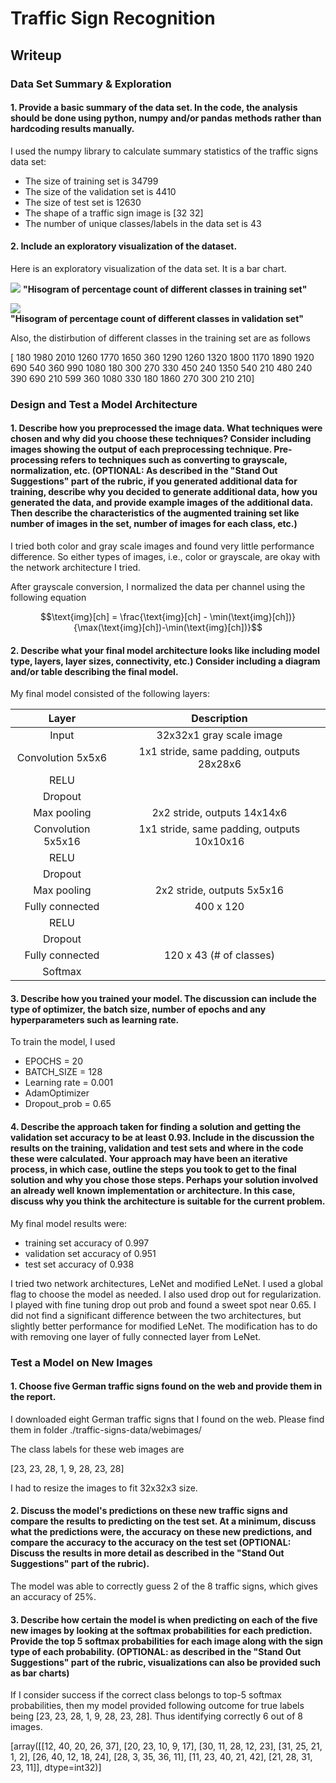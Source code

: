 # **Traffic Sign Recognition** 

## Writeup

### Data Set Summary & Exploration

#### 1. Provide a basic summary of the data set. In the code, the analysis should be done using python, numpy and/or pandas methods rather than hardcoding results manually.

I used the numpy library to calculate summary statistics of the traffic
signs data set:

* The size of training set is 34799
* The size of the validation set is 4410
* The size of test set is 12630
* The shape of a traffic sign image is [32 32]
* The number of unique classes/labels in the data set is 43

#### 2. Include an exploratory visualization of the dataset.

Here is an exploratory visualization of the data set. It is a bar chart.

![](/home/sameerp/Documents/Udacity/SDCND/Term-1/CarND-Traffic-Sign-Classifier-Project/histogram_training.png )
**"Hisogram of percentage count of different classes in training set"**

![](/home/sameerp/Documents/Udacity/SDCND/Term-1/CarND-Traffic-Sign-Classifier-Project/histogram_validation.png)  
**"Hisogram of percentage count of different classes in validation set"**

Also, the distirbution of different classes in the training set are as follows

 [ 180 1980 2010 1260 1770 1650  360 1290 1260 1320 1800 1170 1890 1920  690
  540  360  990 1080  180  300  270  330  450  240 1350  540  210  480  240
  390  690  210  599  360 1080  330  180 1860  270  300  210  210]

### Design and Test a Model Architecture

#### 1. Describe how you preprocessed the image data. What techniques were chosen and why did you choose these techniques? Consider including images showing the output of each preprocessing technique. Pre-processing refers to techniques such as converting to grayscale, normalization, etc. (OPTIONAL: As described in the "Stand Out Suggestions" part of the rubric, if you generated additional data for training, describe why you decided to generate additional data, how you generated the data, and provide example images of the additional data. Then describe the characteristics of the augmented training set like number of images in the set, number of images for each class, etc.)

I tried both color and gray scale images and found very little performance difference. So either types of images, i.e., color or grayscale, are okay with the network architecture I tried.

After grayscale conversion, I normalized the data per channel using the following equation 

$$\text{img}[ch] = \frac{\text{img}[ch] - \min(\text{img}[ch])}{\max(\text{img}[ch])-\min(\text{img}[ch])}$$


#### 2. Describe what your final model architecture looks like including model type, layers, layer sizes, connectivity, etc.) Consider including a diagram and/or table describing the final model.

My final model consisted of the following layers:

| Layer         		|     Description	        					| 
|:---------------------:|:---------------------------------------------:| 
| Input         		| 32x32x1 gray scale image   							| 
| Convolution 5x5x6     	| 1x1 stride, same padding, outputs 28x28x6 	|
| RELU					|												|
| Dropout					|												|
| Max pooling	      	| 2x2 stride,  outputs 14x14x6 				|
| Convolution 5x5x16     	| 1x1 stride, same padding, outputs 10x10x16 	|
| RELU					|												|
| Dropout					|												|
| Max pooling	      	| 2x2 stride,  outputs 5x5x16 				|
| Fully connected		| 400 x 120        									|
| RELU					|												|
| Dropout					|												|
| Fully connected		| 120 x 43 (# of classes)        									|
| Softmax				|         									|
 


#### 3. Describe how you trained your model. The discussion can include the type of optimizer, the batch size, number of epochs and any hyperparameters such as learning rate.

To train the model, I used
* EPOCHS = 20
* BATCH_SIZE = 128
* Learning rate = 0.001
* AdamOptimizer
* Dropout_prob = 0.65


#### 4. Describe the approach taken for finding a solution and getting the validation set accuracy to be at least 0.93. Include in the discussion the results on the training, validation and test sets and where in the code these were calculated. Your approach may have been an iterative process, in which case, outline the steps you took to get to the final solution and why you chose those steps. Perhaps your solution involved an already well known implementation or architecture. In this case, discuss why you think the architecture is suitable for the current problem.

My final model results were:
* training set accuracy of 0.997
* validation set accuracy of  0.951 
* test set accuracy of  0.938

I tried two network architectures, LeNet and modified LeNet. I used a global flag to choose the model as needed. I also used drop out for regularization. I played with fine tuning drop out prob and found a sweet spot near 0.65.  I did not find a significant difference between the two architectures, but slightly better performance for modified LeNet. The modification has to do with removing one layer of fully connected layer from LeNet. 

### Test a Model on New Images

#### 1. Choose five German traffic signs found on the web and provide them in the report.

I downloaded eight German traffic signs that I found on the web. Please find them in folder ./traffic-signs-data/webimages/

The class labels for these web images are 

[23, 23, 28, 1, 9, 28, 23, 28]


I had to resize the images to fit 32x32x3 size. 

#### 2. Discuss the model's predictions on these new traffic signs and compare the results to predicting on the test set. At a minimum, discuss what the predictions were, the accuracy on these new predictions, and compare the accuracy to the accuracy on the test set (OPTIONAL: Discuss the results in more detail as described in the "Stand Out Suggestions" part of the rubric).

The model was able to correctly guess 2 of the 8 traffic signs, which gives an accuracy of 25%. 

#### 3. Describe how certain the model is when predicting on each of the five new images by looking at the softmax probabilities for each prediction. Provide the top 5 softmax probabilities for each image along with the sign type of each probability. (OPTIONAL: as described in the "Stand Out Suggestions" part of the rubric, visualizations can also be provided such as bar charts)

If I consider success if the correct class belongs to top-5 softmax probabilities, then my model provided following outcome for true labels being  [23, 23, 28, 1, 9, 28, 23, 28]. Thus identifying correctly 6 out of 8 images.

[array([[12, 40, 20, 26, 37],
       [20, 23, 10,  9, 17],
       [30, 11, 28, 12, 23],
       [31, 25, 21,  1,  2],
       [26, 40, 12, 18, 24],
       [28,  3, 35, 36, 11],
       [11, 23, 40, 21, 42],
       [21, 28, 31, 23, 11]], dtype=int32)]


